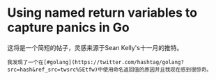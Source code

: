 # Using named return variables to capture panics in Go

这将是一个简短的帖子，灵感来源于Sean Kelly's十一月的推特。

```
我发现了一个在[#golang](https://twitter.com/hashtag/golang?src=hash&ref_src=twsrc%5Etfw)中使用命名返回值的原因并且我现在感到很惊奇。
```

